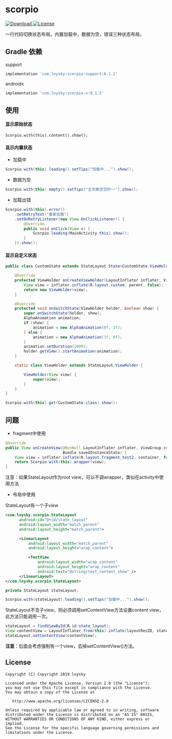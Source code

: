 # scorpio
[ ![Download](https://api.bintray.com/packages/danyon/maven/scorpio-support/images/download.svg) ](https://bintray.com/danyon/maven/scorpio-support/_latestVersion)[![License](https://img.shields.io/badge/license-Apache%202-lightgrey.svg)](https://www.apache.org/licenses/LICENSE-2.0.html)

一行代码切换状态布局，内置加载中，数据为空，错误三种状态布局。

## Gradle 依赖

support

```groovy
implementation 'com.lnysky:scorpio-support:0.1.2'
```

androidx

```groovy
implementation 'com.lnysky:scorpio-x:0.1.2'
```

## 使用

#### 显示原始状态

```jav
Scorpio.with(this).content().show();
```

#### 显示内置状态

- 加载中
```java
Scorpio.with(this).loading().setTips("加载中...").show();
```
- 数据为空
```java
Scorpio.with(this).empty().setTips("主页面空空的~~").show();
```
- 加载出错
```java
Scorpio.with(this).error()
    .setRetryText("重新加载")
    .setOnRetryListener(new View.OnClickListener() {
        @Override
        public void onClick(View v) {
            Scorpio.loading(MainActivity.this).show();
        }
    }).show();
```
#### 显示自定义状态

```java
public class CustomState extends StateLayout.State<CustomState.ViewHolder> {

	@Override
	protected ViewHolder onCreateViewHolder(LayoutInflater inflater, ViewGroup parent) {
		View view = inflater.inflate(R.layout.custom, parent, false);
		return new ViewHolder(view);
	}

	@Override
	protected void onSwitchState(ViewHolder holder, boolean show) {
		super.onSwitchState(holder, show);
		AlphaAnimation animation;
		if (show) {
			animation = new AlphaAnimation(0f, 1f);
		} else {
			animation = new AlphaAnimation(1f, 0f);
		}
		animation.setDuration(1000);
		holder.getView().startAnimation(animation);
	}

	static class ViewHolder extends StateLayout.ViewHolder {

		ViewHolder(View view) {
			super(view);
		}
	}
}
```
```java
Scorpio.with(this).get(CustomState.class).show();
```

## 问题

- fragment中使用

```java
@Override
public View onCreateView(@NonNull LayoutInflater inflater, ViewGroup container,
						 Bundle savedInstanceState) {
	View view = inflater.inflate(R.layout.fragment_test2, container, false);
	return Scorpio.with(this).wrapper(view);
}
```
注意：如果StateLayout作为root view，可以不调wrapper，类似在activity中使用方法

- 布局中使用

StateLayout有一个子view

```xml
<com.lnysky.scorpio.StateLayout
	  android:id="@+id/state_layout"
	  android:layout_width="match_parent"
	  android:layout_height="match_parent">

	  <LinearLayout
		  android:layout_width="match_parent"
		  android:layout_height="wrap_content">

		  <TextView
			  android:layout_width="wrap_content"
			  android:layout_height="wrap_content"
			  android:text="@string/text_content_show" />
	  </LinearLayout>
</com.lnysky.scorpio.StateLayout>
```

```java
private StateLayout stateLayout;

Scorpio.with(stateLayout).loading().setTips("加载中...").show();
```

StateLayout不含子view，则必须调用setContentView方法设置content view，此方法只能调用一次。

```java
stateLayout = findViewById(R.id.state_layout);
View contentView = LayoutInflater.from(this).inflate(layoutResID, stateLayout, false);
stateLayout.setContentView(contentView);
```
**注意**：后面会考虑强制有一个view，去掉setContentView()方法。

## License

```
Copyright (C) Copyright 2019 lnysky

Licensed under the Apache License, Version 2.0 (the "License");
you may not use this file except in compliance with the License.
You may obtain a copy of the License at

   http://www.apache.org/licenses/LICENSE-2.0

Unless required by applicable law or agreed to in writing, software
distributed under the License is distributed on an "AS IS" BASIS,
WITHOUT WARRANTIES OR CONDITIONS OF ANY KIND, either express or implied.
See the License for the specific language governing permissions and
limitations under the License.
```

